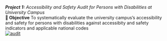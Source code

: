 <i>**Project 1:** Accessibility and Safety Audit for Persons with Disabilities at University Campus</i><br>
**🎯 Objective** To systematically evaluate the university campus’s accessibility and safety for persons with disabilities against accessibity and safety indicators and applicable national codes<br>
[![audit](https://img.shields.io/static/v1?label=Concept%20Note&message=%20&color=0A66C2&style=for-the-badge)](../../Transportation/Audit.pdf)<br>
